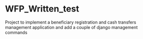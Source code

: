 # WFP_Written_test
Project to implement a beneficiary registration and cash transfers management application and add a couple of django management commands

